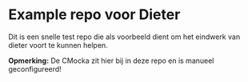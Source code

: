 # Example repo voor Dieter

Dit is een snelle test repo die als voorbeeld dient om het eindwerk van dieter voort te kunnen helpen.

**Opmerking:** De CMocka zit hier bij in deze repo en is manueel geconfigureerd!
